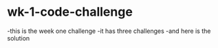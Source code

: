 # wk-1-code-challenge
-this is the week one challenge
-it has three challenges
-and here is the solution
